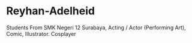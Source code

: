 # Reyhan-Adelheid
Students From SMK Negeri 12 Surabaya, 
Acting / Actor (Performing Art),
Comic,
Illustrator.
Cosplayer
